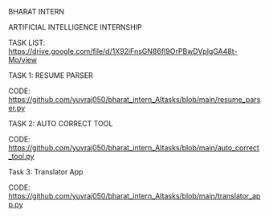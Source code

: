 BHARAT INTERN

ARTIFICIAL INTELLIGENCE INTERNSHIP

TASK LIST: https://drive.google.com/file/d/1X92iFnsGN86fI9OrPBwDVplgGA48t-Mo/view

TASK 1: RESUME PARSER

CODE: https://github.com/yuvraj050/bharat_intern_AItasks/blob/main/resume_parser.py

TASK 2: AUTO CORRECT TOOL

CODE: https://github.com/yuvraj050/bharat_intern_AItasks/blob/main/auto_correct_tool.py

Task 3: Translator App

CODE: https://github.com/yuvraj050/bharat_intern_AItasks/blob/main/translator_app.py
